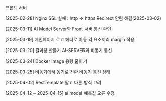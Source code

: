 프론트 서버

[2025-02-28]
Nginx SSL 실패 : http -> https Redirect 안됨
해결(2025-03-02)

[2025-03-11]
AI Model Server와 Front 서버 통신 확인

[2025-03-19]
메인페이지 로고 헤더로 이동
각 요소끼리 margin 적용

[2025-03-20]
결과창 만들기
AI-SERVER와 비동기 통신

[2025-03-24]
Docker Image 용량 줄이기

[2025-03-25]
비동기에서 동기로 전환
비동기 통신 상태

[2025-04-02]
RestTemplate 말고 다른 방식 고려

[2025-04-12 ~ 2025-04-15]
ai model 예측값 오류 수정
